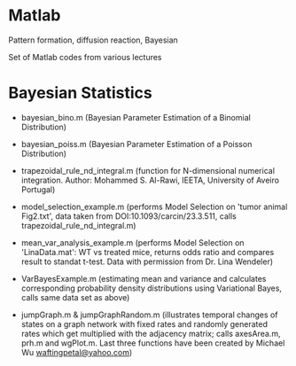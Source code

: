 # Matlab
Pattern formation, diffusion reaction, Bayesian 

Set of Matlab codes from various lectures

# Bayesian Statistics

- bayesian_bino.m (Bayesian Parameter Estimation of a Binomial Distribution)
- bayesian_poiss.m (Bayesian Parameter Estimation of a Poisson Distribution)

- trapezoidal_rule_nd_integral.m (function for N-dimensional numerical integration. Author: Mohammed S. Al-Rawi, IEETA, University of Aveiro Portugal)

- model_selection_example.m (performs Model Selection on 'tumor animal Fig2.txt', data taken from DOI:10.1093/carcin/23.3.511, calls trapezoidal_rule_nd_integral.m)

- mean_var_analysis_example.m (performs Model Selection on 'LinaData.mat': WT vs treated mice, returns odds ratio and compares result to standat t-test. Data with permission from Dr. Lina Wendeler)

- VarBayesExample.m (estimating mean and variance and calculates corresponding probability density distributions using Variational Bayes, calls same data set as above)

- jumpGraph.m & jumpGraphRandom.m (illustrates temporal changes of states on a graph network with fixed rates and randomly generated rates which get multiplied with the adjacency matrix; calls axesArea.m, prh.m and wgPlot.m. Last three functions have been created by Michael Wu waftingpetal@yahoo.com)


